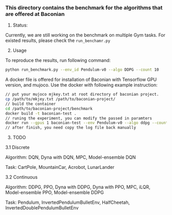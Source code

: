 ### This directory contains the benchmark for the algorithms that are offered at Baconian
1. Status:

Currently, we are still working on the benchmark on multiple Gym tasks. For existed results, please check the `run_benchamr.py`

2. Usage

To reproduce the results, run following command:
```bash
python run_benchmark.py --env_id Pendulum-v0 --algo DDPG --count 10
```

A docker file is offered for installation of Baconian with Tensorflow GPU version, and mujoco. 
Use the docker with following example instruction:

```bash
// put your mujoco mjkey.txt at root directory of baconian project.
cp /path/to/mkjey.txt /path/to/baconian-project/ 
// build the container
cd /path/to/baconian-project/benchmark 
docker build -t baconian-test .
// runing the experiment, you can modify the passed in paramters 
docker run --gpus 1 baconian-test --env Pendulum-v0 --algo ddpg --count 1
// after finish, you need copy the log file back manually 
```

3. TODO

3.1 Discrete

Algorithm:
DQN, Dyna with DQN, MPC, Model-ensemble DQN

Task: 
CartPole, MountainCar, Acrobot, LunarLander

3.2 Continuous

Algorithm: 
DDPG, PPO, Dyna with DDPG, Dyna with PPO, MPC, iLQR, Model-ensemble PPO, Model-ensemble DDPG

Task: 
Pendulum, InvertedPendulumBulletEnv, HalfCheetah, InvertedDoublePendulumBulletEnv
